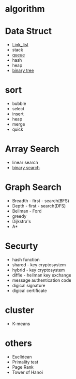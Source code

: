 # algorithm

# Data Struct
- [Link_list](https://github.com/yumihsu/algorithm/blob/main/data_struct/link_list.ipynb)
- stack
- [queue](https://github.com/yumihsu/algorithm/blob/main/data_struct/queue.ipynb)
- hash
- heap
- [binary tree](https://github.com/yumihsu/algorithm/blob/main/data_struct/balance_tree.ipynb)

# sort
- bubble
- select
- insert
- heap
- merge
- quick

# Array Search
- linear search
- [binary search](https://github.com/yumihsu/algorithm/blob/main/Array%20Search/binary_search.ipynb)

# Graph Search
- Breadth - first - search(BFS)
- Depth - first - search(DFS)
- Bellman - Ford
- greedy
- Dijkstra's
- A*

# Securty
- hash function
- shared - key cryptosystem
- hybrid - key cryptosystem
- diffie - hellman key exchange
- message authentication code
- digical signature
- digical certificate

# cluster
- K-means

# others
- Euclidean
- Primality test
- Page Rank
- Tower of Hanoi
